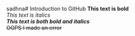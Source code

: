 sadhna# Introduction to GitHub
**This text is bold**\
*This text is italics*\
***This text is both bold and italics***\
~~OOPS I made an error~~
